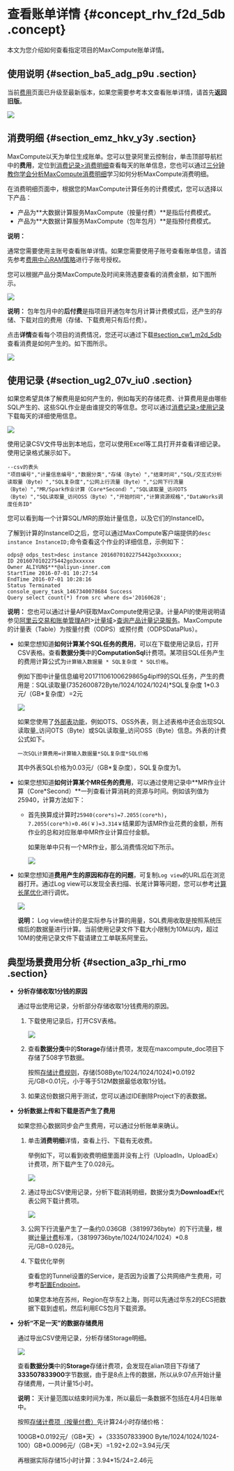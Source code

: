 # 查看账单详情 {#concept_rhv_f2d_5db .concept}

本文为您介绍如何查看指定项目的MaxCompute账单详情。

## 使用说明 {#section_ba5_adg_p9u .section}

当前[费用](https://usercenter2.aliyun.com/home)页面已升级至最新版本，如果您需要参考本文查看账单详情，请首先**返回旧版**。

![](http://static-aliyun-doc.oss-cn-hangzhou.aliyuncs.com/assets/img/11938/156395217852783_zh-CN.png)

## 消费明细 {#section_emz_hkv_y3y .section}

MaxCompute以天为单位生成账单。您可以登录阿里云控制台，单击顶部导航栏中的**费用**，定位到[消费记录\>消费明细](https://expense.console.aliyun.com/#/consumption/list/flow/afterpay)查看每天的账单信息，您也可以通过[三分钟教你学会分析MaxCompute消费明细](https://yq.aliyun.com/articles/253504)学习如何分析MaxCompute消费明细。

在消费明细页面中，根据您的MaxCompute计算任务的计费模式，您可以选择以下产品：

-   产品为**大数据计算服务MaxCompute（按量付费）**是指后付费模式。
-   产品为**大数据计算服务MaxCompute（包年包月）**是指预付费模式。

**说明：** 

通常您需要使用主账号查看账单详情。如果您需要使用子账号查看账单信息，请首先参考[费用中心RAM策略](https://help.aliyun.com/document_detail/88883.html)进行子账号授权。

您可以根据产品分类MaxCompute及时间来筛选要查看的消费金额，如下图所示。

![](http://static-aliyun-doc.oss-cn-hangzhou.aliyuncs.com/assets/img/11938/15639521781126_zh-CN.png)

**说明：** 包年包月中的**后付费**是指项目开通包年包月计算计费模式后，还产生的存储、下载对应的费用（存储、下载费用只有后付费）。

点击**详情**查看每个项目的消费情况，您还可以通过下载[\#section\_cw1\_m2d\_5db](#section_cw1_m2d_5db)查看消费是如何产生的。如下图所示。

![](http://static-aliyun-doc.oss-cn-hangzhou.aliyuncs.com/assets/img/11938/15639521788898_zh-CN.png)

## 使用记录 {#section_ug2_07v_iu0 .section}

如果您希望具体了解费用是如何产生的，例如每天的存储花费、计算费用是由哪些SQL产生的、这些SQL作业是由谁提交的等信息。您可以通过[消费记录\>使用记录](https://expense.console.aliyun.com/#/consumption/usage)下载每天的详细使用信息。

![](http://static-aliyun-doc.oss-cn-hangzhou.aliyuncs.com/assets/img/11938/15639521791127_zh-CN.png)

使用记录CSV文件导出到本地后，您可以使用Excel等工具打开并查看详细记录。使用记录格式展示如下。

``` {#codeblock_jkt_t3i_eb6}
--csv的表头
"项目编号","计量信息编号","数据分类","存储（Byte）","结束时间","SQL/交互式分析 读取量（Byte）","SQL复杂度","公网上行流量（Byte）","公网下行流量（Byte）","MR/Spark作业计算（Core*Second）","SQL读取量_访问OTS（Byte）","SQL读取量_访问OSS（Byte）","开始时间","计算资源规格","DataWorks调度任务ID"
```

您可以看到每一个计算SQL/MR的原始计量信息，以及它们的InstanceID。

了解到计算的InstanceID之后，您可以通过MaxCompute客户端提供的`desc instance InstanceID;`命令查看这个作业的详细信息，示例如下：

``` {#codeblock_tuq_knn_d50}
odps@ odps_test>desc instance 2016070102275442go3xxxxxx;
ID 2016070102275442go3xxxxxx
Owner ALIYUN$***@aliyun-inner.com
StartTime 2016-07-01 10:27:54 
EndTime 2016-07-01 10:28:16
Status Terminated 
console_query_task_1467340078684 Success 
Query select count(*) from src where ds='20160628';
```

**说明：** 您也可以通过计量API获取MaxCompute使用记录。计量API的使用说明请参见[阿里云交易和账单管理API](https://help.aliyun.com/product/87964.html)\>[计量域](https://help.aliyun.com/document_detail/115226.html)\>[查询产品计量记录服务](https://help.aliyun.com/document_detail/115226.html)。MaxCompute的计量表（Table）为按量付费（ODPS）或预付费（ODPSDataPlus）。

-   如果您想知道**如何计算某个SQL任务的费用**，可以在下载使用记录后，打开CSV表格。查看**数据分类**中的**ComputationSql**计费项。某项目SQL任务产生的费用计算公式为`计算输入数据量 * SQL复杂度 * SQL价格`。

    例如下图中计量信息编号20171106100629865g4iplf9的SQL任务，产生的费用是：SQL读取量\(7352600872Byte/1024/1024/1024\)\*SQL复杂度 1\*0.3元/（GB\*复杂度）=2元

    ![](http://static-aliyun-doc.oss-cn-hangzhou.aliyuncs.com/assets/img/11938/15639521799592_zh-CN.png)

    如果您使用了[外部表功能](../../../../cn.zh-CN/开发/外部表/外部表概述.md#)，例如OTS、OSS外表，则上述表格中还会出现SQL读取量\_访问OTS（Byte）或SQL读取量\_访问OSS（Byte）信息。外表的计费公式如下。

    ``` {#codeblock_pl4_7jt_kt4}
    一次SQL计算费用=计算输入数据量*SQL复杂度*SQL价格
    ```

    其中外表SQL价格为0.03元/（GB\*复杂度），SQL复杂度为1。

-   如果您想知道**如何计算某个MR任务的费用**，可以通过使用记录中**MR作业计算（Core\*Second）**一列查看计算消耗的资源与时间。例如该列值为25940，计算方法如下：

    -   首先换算成计算时`25940(core*s)=7.2055(core*h)`，`7.2055(core*h)×0.46(￥)=3.314￥`结果即为该MR作业花费的金额，所有作业的总和对应账单中MR作业计算应付金额。

        如果账单中只有一个MR作业，那么消费情况如下所示。

        ![](http://static-aliyun-doc.oss-cn-hangzhou.aliyuncs.com/assets/img/11938/15639521791132_zh-CN.png)

-   如果您想知道**费用产生的原因和存在的问题**，可复制`Log view`的URL后在浏览器打开。通过Log view可以发现全表扫描、长尾计算等问题，您可以参考[计算长尾优化](../../../../cn.zh-CN/最佳实践/计算优化/计算长尾调优.md#)进行调优。

    ![](http://static-aliyun-doc.oss-cn-hangzhou.aliyuncs.com/assets/img/11938/15639521798899_zh-CN.png)

    **说明：** Log view统计的是实际参与计算的用量，SQL费用收取是按照系统压缩后的数据量进行计算。当前使用记录文件下载大小限制为10M以内，超过10M的使用记录文件下载请建立工单联系阿里云。


## 典型场景费用分析 {#section_a3p_rhi_rmo .section}

-   **分析存储收取1分钱的原因** 

    通过导出使用记录，分析部分存储收取1分钱费用的原因。

    1.  下载使用记录后，打开CSV表格。

        ![](http://static-aliyun-doc.oss-cn-hangzhou.aliyuncs.com/assets/img/11938/15639521798900_zh-CN.png)

    2.  查看**数据分类**中的**Storage**存储计费项，发现在maxcompute\_doc项目下存储了508字节数据。

        按照[存储计费规则](cn.zh-CN/产品定价/计算计费项（按CU预付费）.md#section_qw5_hvc_5db)，存储\(508Byte/1024/1024/1024\)\*0.0192元/GB<0.01元，小于等于512M数据最低收取1分钱。

    3.  如果这份数据只用于测试，您可以通过IDE删除Project下的表数据。
-   **分析数据上传和下载是否产生了费用** 

    如果您担心数据同步会产生费用，可以通过分析账单来确认。

    1.  单击**消费明细**详情，查看上行、下载有无收费。

        举例如下，可以看到收费明细里面并没有上行（UploadIn，UploadEx）计费项，所下载产生了0.028元。

        ![](http://static-aliyun-doc.oss-cn-hangzhou.aliyuncs.com/assets/img/11938/15639521808901_zh-CN.png)

    2.  通过导出CSV使用记录，分析下载消耗明细，数据分类为**DownloadEx**代表公网下载计费项。

        ![](http://static-aliyun-doc.oss-cn-hangzhou.aliyuncs.com/assets/img/11938/15639521808903_zh-CN.png)

    3.  公网下行流量产生了一条约0.036GB（38199736byte）的下行流量，根据[计量计费](cn.zh-CN/产品定价/计算计费项（按CU预付费）.md#table_xx5_hvc_5db)标准，（38199736byte/1024/1024/1024）\*0.8 元/GB=0.028元。

    4.  下载优化举例

        查看您的Tunnel设置的Service，是否因为设置了公共网络产生费用，可参考[配置Endpoint](../../../../cn.zh-CN/准备工作/配置Endpoint.md#)。

        如果您本地在苏州，Region在华东2上海，则可以先通过华东2的ECS把数据下载到虚机，然后利用ECS包月下载资源。

-   **分析“不足一天”的数据存储费用** 

    通过导出CSV使用记录，分析存储Storage明细。

    ![](http://static-aliyun-doc.oss-cn-hangzhou.aliyuncs.com/assets/img/11938/15639521808904_zh-CN.png)

    查看**数据分类**中的**Storage**存储计费项，会发现在alian项目下存储了**333507833900**字节数据，由于是8点上传的数据，所以从9:07点开始计量存储费用，一共计量15小时。

    **说明：** 天计量范围以结束时间为准，所以最后一条数据不包括在4月4日账单中。

    按照[存储计费项（按量付费）](cn.zh-CN/产品定价/存储计费项（按量付费）.md#)先计算24小时存储价格：

    100GB\*0.0192元/（GB\*天）+（333507833900 Byte/1024/1024/1024-100）GB\*0.0096元/（GB\*天）=1.92+2.02=3.94元/天

    再根据实际存储15小时计算：3.94\*15/24=2.46元


